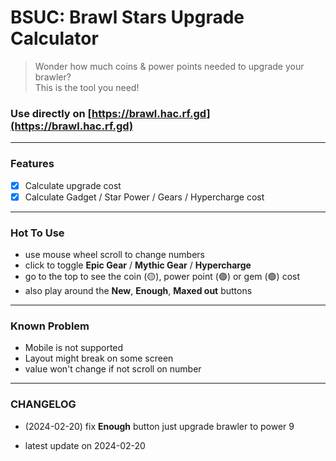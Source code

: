<!-- README.md -->

# BSUC: Brawl Stars Upgrade Calculator
> Wonder how much coins & power points needed to upgrade your brawler?  
> This is the tool you need!

### Use directly on [https://brawl.hac.rf.gd](https://brawl.hac.rf.gd)

---

### Features
- [x] Calculate upgrade cost
- [x] Calculate Gadget / Star Power / Gears / Hypercharge cost

---

### Hot To Use
- use mouse wheel scroll to change numbers
- click to toggle **Epic Gear** / **Mythic Gear** / **Hypercharge**
- go to the top to see the coin (🟡), power point (🟣) or gem (🟢) cost
- also play around the **New**, **Enough**, **Maxed out** buttons

---

### Known Problem
- Mobile is not supported
- Layout might break on some screen
- value won't change if not scroll on number

---

### CHANGELOG
- (2024-02-20) fix **Enough** button just upgrade brawler to power 9

- latest update on 2024-02-20
